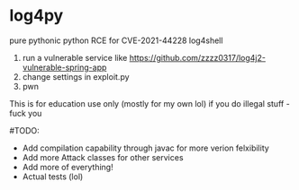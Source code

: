 # log4py
pure pythonic python RCE for CVE-2021-44228 log4shell

1. run a vulnerable service like https://github.com/zzzz0317/log4j2-vulnerable-spring-app
2. change settings in exploit.py
3. pwn

This is for education use only (mostly for my own lol)
if you do illegal stuff - fuck you<br>

#TODO: <br>
- Add compilation capability through javac for more verion felxibility<br>
- Add more Attack classes for other services<br>
- Add more of everything!<br>
- Actual tests (lol)<br>
